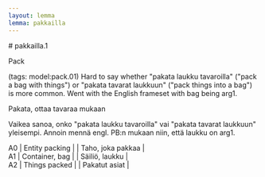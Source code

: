 ```yaml
---
layout: lemma
lemma: pakkailla
---
```


<div class="sense">
# <span class="sensename">pakkailla.1</span>

<span class="description">Pack</span>

(tags: model:pack.01) Hard to say whether "pakata laukku tavaroilla" ("pack a bag with things") or "pakata tavarat laukkuun" ("pack things into a bag") is more common. Went with the English frameset with bag being arg1.

<span class="description">Pakata, ottaa tavaraa mukaan</span>

Vaikea sanoa, onko "pakata laukku tavaroilla" vai "pakata tavarat laukkuun" yleisempi. Annoin mennä engl. PB:n mukaan niin, että laukku on arg1.

A0 | Entity packing |   | Taho, joka pakkaa |  
A1 | Container, bag |   | Säiliö, laukku |  
A2 | Things packed |   | Pakatut asiat |  

</div>

